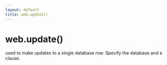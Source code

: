 ```yaml
---
layout: default
title: web.update()
---
```


# web.update()

used to make updates to a single database row.   Specify the database and a clause.